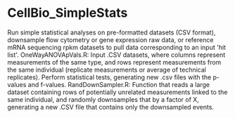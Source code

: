 # CellBio_SimpleStats
Run simple statistical analyses on pre-formatted datasets (CSV format), downsample flow cytometry or gene expression raw data, or reference mRNA sequencing rpkm datasets to pull data corresponding to an input 'hit list'.
OneWayANOVApVals.R:
Input .CSV datasets, where columns represent measurements of the same type, and rows represent measurements from the same individual (replicate measurements or average of technical replicates). Perform statistical tests, generating new .csv files with the p-values and f-values.
RandDownSampler.R:
Function that reads a large dataset containing rows of potentially unrelated measurements linked to the same individual, and randomly downsamples that by a factor of X, generating a new .CSV file that contains only the downsampled events.
